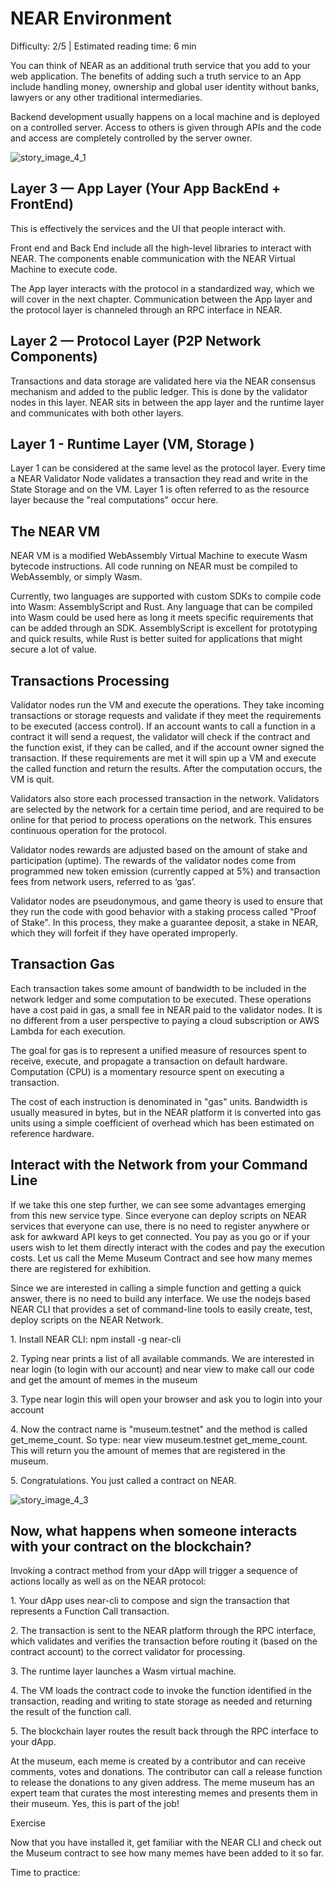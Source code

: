 # NEAR Environment

<Difficulty> Difficulty: 2/5 | Estimated reading time: 6 min </Difficulty>

<Spacer />

You can think of NEAR as an additional truth service that you add to your web application.
The benefits of adding such a truth service to an App include handling money, ownership and global user identity without banks, lawyers or any other traditional intermediaries.

Backend development usually happens on a local machine and is deployed on a controlled server. Access to others is given through APIs and the code and access are completely controlled by the server owner.

<ImageContainer>
    <img alt="story_image_4_1" src="/images/chap_4_1.png">
</ImageContainer>

## Layer 3 — App Layer (Your App BackEnd + FrontEnd)

This is effectively the services and the UI that people interact with.

Front end and Back End include all the high-level libraries to interact with NEAR. The components enable communication with the NEAR Virtual Machine to execute code.

The App layer interacts with the protocol in a standardized way, which we will cover in the next chapter. Communication between the App layer and the protocol layer is channeled through an RPC interface in NEAR.

## Layer 2 — Protocol Layer (P2P Network Components)

Transactions and data storage are validated here via the NEAR consensus mechanism and added to the public ledger. This is done by the validator nodes in this layer. NEAR sits in between the app layer and the runtime layer and communicates with both other layers.

## Layer 1 - Runtime Layer (VM, Storage )

Layer 1 can be considered at the same level as the protocol layer. Every time a NEAR Validator Node validates a transaction they read and write in the State Storage and on the VM. Layer 1 is often referred to as the resource layer because the "real computations" occur here.

## The NEAR VM

NEAR VM is a modified WebAssembly Virtual Machine to execute Wasm bytecode instructions. All code running on NEAR must be compiled to WebAssembly, or simply Wasm.

Currently, two languages are supported with custom SDKs to compile code into Wasm: AssemblyScript and Rust. Any language that can be compiled into Wasm could be used here as long it meets specific requirements that can be added through an SDK. AssemblyScript is excellent for prototyping and quick results, while Rust is better suited for applications that might secure a lot of value.

## Transactions Processing

Validator nodes run the VM and execute the operations. They take incoming transactions or storage requests and validate if they meet the requirements to be executed (access control). If an account wants to call a function in a contract it will send a request, the validator will check if the contract and the function exist, if they can be called, and if the account owner signed the transaction. If these requirements are met it will spin up a VM and execute the called function and return the results. After the computation occurs, the VM is quit.

Validators also store each processed transaction in the network. Validators are selected by the network for a certain time period, and are required to be online for that period to process operations on the network. This ensures continuous operation for the protocol.

Validator nodes rewards are adjusted based on the amount of stake and participation (uptime). The rewards of the validator nodes come from programmed new token emission (currently capped at 5%) and transaction fees from network users, referred to as ‘gas’.

Validator nodes are pseudonymous, and game theory is used to ensure that they run the code with good behavior with a staking process called "Proof of Stake". In this process, they make a guarantee deposit, a stake in NEAR, which they will forfeit if they have operated improperly.

## Transaction Gas

Each transaction takes some amount of bandwidth to be included in the network ledger and some computation to be executed. These operations have a cost paid in gas, a small fee in NEAR paid to the validator nodes. It is no different from a user perspective to paying a cloud subscription or AWS Lambda for each execution.

The goal for gas is to represent a unified measure of resources spent to receive, execute, and propagate a transaction on default hardware. Computation (CPU) is a momentary resource spent on executing a transaction.

The cost of each instruction is denominated in "gas" units. Bandwidth is usually measured in bytes, but in the NEAR platform it is converted into gas units using a simple coefficient of overhead which has been estimated on reference hardware.

<Spacer />

## Interact with the Network from your Command Line

If we take this one step further, we can see some advantages emerging from this new service type. Since everyone can deploy scripts on NEAR services that everyone can use, there is no need to register anywhere or ask for awkward API keys to get connected. You pay as you go or if your users wish to let them directly interact with the codes and pay the execution costs.
Let us call the Meme Museum Contract and see how many memes there are registered for exhibition.

Since we are interested in calling a simple function and getting a quick answer, there is no need to build any interface. We use the nodejs based NEAR CLI that provides a set of command-line tools to easily create, test, deploy scripts on the NEAR Network.


1\. Install NEAR CLI: <AnimatedCode>npm install -g near-cli</AnimatedCode> 

2\. Typing <AnimatedCode>near</AnimatedCode> prints a list of all available commands. We are interested in near login (to login with our account) and near view to make call our code and get the amount of memes in the museum 

3\. Type <AnimatedCode>near login</AnimatedCode> this will open your browser and ask you to login into your account 

4\. Now the contract name is "museum.testnet" and the method is called get\_meme\_count. So type: <AnimatedCode>near view museum.testnet get\_meme\_count</AnimatedCode>. This will return you the amount of memes that are registered in the museum. 

5\. Congratulations. You just called a contract on NEAR.

 <ImageContainer>
     <img alt="story_image_4_3" src="/images/chap_4_3.png">
 </ImageContainer>

<Spacer />

## Now, what happens when someone interacts with your contract on the blockchain?

Invoking a contract method from your dApp will trigger a sequence of actions locally as well as on the NEAR protocol:

1\. Your dApp uses near-cli to compose and sign the transaction that represents a Function Call transaction. 

2\. The transaction is sent to the NEAR platform through the RPC interface, which validates and verifies the transaction before routing it (based on the contract account) to the correct validator for processing. 

3\. The runtime layer launches a Wasm virtual machine. 

4\. The VM loads the contract code to invoke the function identified in the transaction, reading and writing to state storage as needed and returning the result of the function call. 

5\. The blockchain layer routes the result back through the RPC interface to your dApp.

<Spacer />

<BackgroundContainer>
<p>
At the museum, each meme is created by a contributor and can receive comments, votes and donations. The contributor can call a release function to release the donations to any given address. The meme museum has an expert team that curates the most interesting memes and presents them in their museum. Yes, this is part of the job!
</p>
</BackgroundContainer>

<Spacer />

<BackgroundContainer>

<div class="exerciseTitle">Exercise</div>

Now that you have installed it, get familiar with the NEAR CLI and check out the Museum contract to see how many memes have been added to it so far.

</BackgroundContainer>

<Spacer />

<SubTitleMobile>Time to practice:</SubTitleMobile>

<!-- <FormWrapper>
    <Input placeholder="Placeholder" type="text"/>
    <Button text="Submit" color="primary" invertIcon />
</FormWrapper> -->
